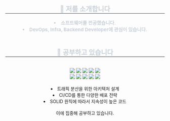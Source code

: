 <div align= "center"> 
    <h2 style="border-bottom: 1px solid #21262d; color: #c9d1d9;"> 🔆 저를 소개합니다 </h2>  
    <div style="font-weight: 700; font-size: 15px; text-align: center; color: #c9d1d9;"> <li> 소프트웨어를 전공했습니다.</li><li> DevOps, Infra, Backend Developer에 관심이 있습니다.  </div> 
    </div>
    <br/> <div align= "center">
    <h2 style="border-bottom: 1px solid #21262d; color: #c9d1d9;"> 🥔 공부하고 있습니다 </h2> <br> 
    <div style="margin: 0 auto; text-align: center;" align= "center"> <img src="https://img.shields.io/badge/Amazon AWS-232F3E?style=plastic&logo=Amazon AWS&logoColor=white">
          <img src="https://img.shields.io/badge/Docker-2496ED?style=plastic&logo=Docker&logoColor=white">
          <img src="https://img.shields.io/badge/Git-F05032?style=plastic&logo=Git&logoColor=white">
          <img src="https://img.shields.io/badge/Github-181717?style=plastic&logo=Github&logoColor=white">
          <img src="https://img.shields.io/badge/Java-007396?style=plastic&logo=Java&logoColor=white">
          <br/><img src="https://img.shields.io/badge/Jenkins-D24939?style=plastic&logo=Jenkins&logoColor=white">
          <img src="https://img.shields.io/badge/Linux-FCC624?style=plastic&logo=Linux&logoColor=white">
          <img src="https://img.shields.io/badge/MySQL-4479A1?style=plastic&logo=MySQL&logoColor=white">
          <img src="https://img.shields.io/badge/Python-3776AB?style=plastic&logo=Python&logoColor=white">
          <img src="https://img.shields.io/badge/Spring Boot-6DB33F?style=plastic&logo=Spring Boot&logoColor=white">
          <br/> <br/> 
          <li> 트래픽 분산을 위한 아키텍처 설계 </li>
          <li> CI/CD를 통한 다양한 배포 전략</li>
          <li> SOLID 원칙에 따라서 지속성이 높은 코드</li>  
          <br/> 
          이에 집중해 공부하고 있습니다. 
    </div> 
    </div>
          <br/> </div>
    </div>
    <!--
    <div align= "center"> 
    <h2 style="border-bottom: 1px solid #21262d; color: #c9d1d9;"> 🌈 Stats </h2> <div align= "center">  <img src="https://github-readme-stats.vercel.app/api/top-langs/?username=leegaarden&layout=compact&bg_color=180,828282,00000000&title_color=ffffff&text_color=ffffff"
           /> 
   <img src="https://github-readme-stats.vercel.app/api?username=leegaarden&show_icons=true&theme=default"/> 
    </div> 
    </div> -->
